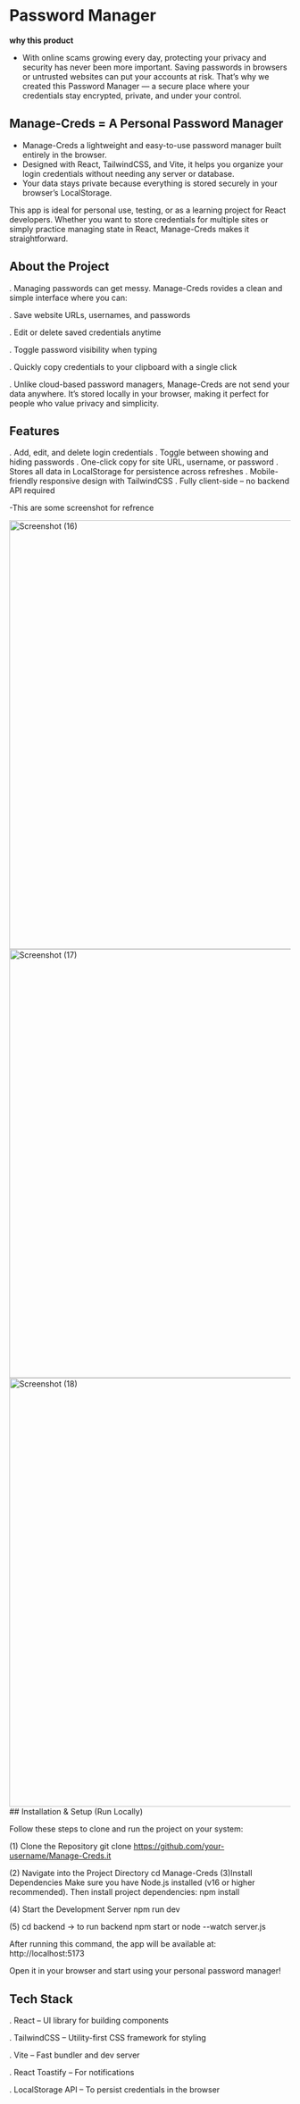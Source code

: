 # **Password Manager**

**why this product**
- With online scams growing every day, protecting your privacy and security has never been more important. Saving passwords in browsers or untrusted websites can put your accounts at risk. That’s why we created this Password Manager — a secure place where your credentials stay encrypted, private, and under your control.

## Manage-Creds = A Personal Password Manager

- Manage-Creds a lightweight and easy-to-use password manager built entirely in the browser. 
- Designed with React, TailwindCSS, and Vite, it helps you organize your login credentials without needing any server or database. 
- Your data stays private because everything is stored securely in your browser’s LocalStorage.

This app is ideal for personal use, testing, or as a learning project for React developers. Whether you want to store credentials for multiple sites or simply practice managing state in React, Manage-Creds makes it straightforward.

## About the Project

. Managing passwords can get messy. Manage-Creds rovides a clean and simple interface where you can:

. Save website URLs, usernames, and passwords

. Edit or delete saved credentials anytime

. Toggle password visibility when typing

. Quickly copy credentials to your clipboard with a single click

. Unlike cloud-based password managers, Manage-Creds are not send your data anywhere. It’s stored locally in your browser, making it perfect for people who value privacy and simplicity.

## Features

. Add, edit, and delete login credentials
. Toggle between showing and hiding passwords
. One-click copy for site URL, username, or password
. Stores all data in LocalStorage for persistence across refreshes
. Mobile-friendly responsive design with TailwindCSS
. Fully client-side – no backend API required

-This are some screenshot for refrence

<img width="1366" height="768" alt="Screenshot (16)" src="https://github.com/user-attachments/assets/df48ab6d-2360-41d7-ba34-ff59b6751e70" />


<img width="1366" height="768" alt="Screenshot (17)" src="https://github.com/user-attachments/assets/4f231a81-4cb3-4d81-af14-67694584e88e" />


<img width="1366" height="768" alt="Screenshot (18)" src="https://github.com/user-attachments/assets/a892431d-f50a-435c-8d61-9f167daac084" />
## Installation & Setup (Run Locally)

Follow these steps to clone and run the project on your system:

(1) Clone the Repository
git clone https://github.com/your-username/Manage-Creds.it

(2) Navigate into the Project Directory
cd Manage-Creds
(3)Install Dependencies
Make sure you have Node.js installed (v16 or higher recommended). Then install project dependencies:
npm install

(4) Start the Development Server
npm run dev

(5) cd backend
-> to run backend npm start or node --watch server.js

After running this command, the app will be available at:
http://localhost:5173

Open it in your browser and start using your personal password manager!

## Tech Stack

. React – UI library for building components

. TailwindCSS – Utility-first CSS framework for styling

. Vite – Fast bundler and dev server

. React Toastify – For notifications

. LocalStorage API – To persist credentials in the browser

